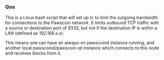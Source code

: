 ### Qos ###

This is a Linux bash script that will set up tc to limit the outgoing bandwidth for connections to the Pawscoin network. It limits outbound TCP traffic with a source or destination port of 9333, but not if the destination IP is within a LAN (defined as 192.168.x.x).

This means one can have an always-on pawscoind instance running, and another local pawscoind/pawscoin-qt instance which connects to this node and receives blocks from it.
